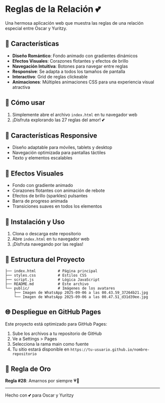 # Reglas de la Relación 💕

Una hermosa aplicación web que muestra las reglas de una relación especial entre Oscar y Yuritzy.

## 🌟 Características

- **Diseño Romántico**: Fondo animado con gradientes dinámicos
- **Efectos Visuales**: Corazones flotantes y efectos de brillo
- **Navegación Intuitiva**: Botones para navegar entre reglas
- **Responsive**: Se adapta a todos los tamaños de pantalla
- **Interactivo**: Grid de reglas clickeable
- **Animaciones**: Múltiples animaciones CSS para una experiencia visual atractiva

## 🚀 Cómo usar

1. Simplemente abre el archivo `index.html` en tu navegador web
2. ¡Disfruta explorando las 27 reglas del amor! 💕

## 📱 Características Responsive

- Diseño adaptable para móviles, tablets y desktop
- Navegación optimizada para pantallas táctiles
- Texto y elementos escalables

## 🎨 Efectos Visuales

- Fondo con gradiente animado
- Corazones flotantes con animación de rebote
- Efectos de brillo (sparkles) pulsantes
- Barra de progreso animada
- Transiciones suaves en todos los elementos

## 🔧 Instalación y Uso

1. Clona o descarga este repositorio
2. Abre `index.html` en tu navegador web
3. ¡Disfruta navegando por las reglas!

## 📂 Estructura del Proyecto

```
├── index.html          # Página principal
├── styles.css          # Estilos CSS
├── script.js           # Lógica JavaScript
├── README.md           # Este archivo
└── public/             # Imágenes de los avatares
    ├── Imagen de WhatsApp 2025-09-06 a las 00.43.59_37264b21.jpg
    └── Imagen de WhatsApp 2025-09-06 a las 00.47.51_d31d39ee.jpg
```

## 🌐 Despliegue en GitHub Pages

Este proyecto está optimizado para GitHub Pages:

1. Sube los archivos a tu repositorio de GitHub
2. Ve a Settings > Pages
3. Selecciona la rama main como fuente
4. Tu sitio estará disponible en `https://tu-usuario.github.io/nombre-repositorio`

## 💝 Regla de Oro

**Regla #28**: Amarnos por siempre 💗🤍

---

Hecho con 💕 para Oscar y Yuritzy